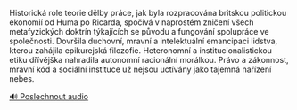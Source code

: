
Historická role teorie dělby práce, jak byla rozpracována britskou politickou ekonomií od Huma po Ricarda, spočívá v naprostém zničení všech metafyzických doktrín týkajících se původu a fungování spolupráce ve společnosti. Dovršila duchovní, mravní a intelektuální emancipaci lidstva, kterou zahájila epikurejská filozofie. Heteronomní a institucionalistickou etiku dřívějška nahradila autonomní racionální morálkou. Právo a zákonnost, mravní kód a sociální instituce už nejsou uctívány jako tajemná nařízení nebes.

[🔊 Poslechnout audio](/data/7-paragraphs/audio/chapter_35/para_005-Historick-role-teorie-dlby-prce-jak-byla-rozpr.mp3)
